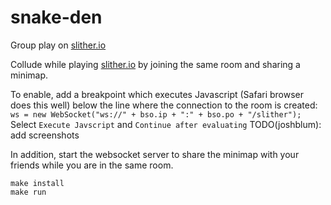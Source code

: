 # snake-den
Group play on [slither.io](http://slither.io)


Collude while playing [slither.io](http://slither.io) by joining the same room
and sharing a minimap.

To enable, add a breakpoint which executes Javascript
(Safari browser does this well) below the line where the connection to the room
is created: `ws = new WebSocket("ws://" + bso.ip + ":" + bso.po + "/slither");`
Select `Execute Javscript` and `Continue after evaluating`
TODO(joshblum): add screenshots

In addition, start the websocket server to share the minimap with your friends
while you are in the same room.

```
make install
make run
```
